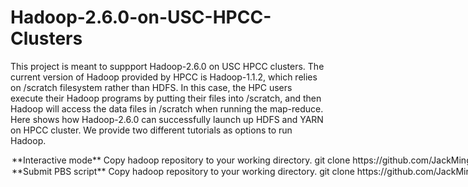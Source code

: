 # Hadoop-2.6.0-on-USC-HPCC-Clusters

This project is meant to suppport Hadoop-2.6.0 on USC HPCC clusters. The current version of Hadoop provided by HPCC is Hadoop-1.1.2, which relies on /scratch filesystem rather than HDFS. In this case, the HPC users execute their Hadoop programs by putting their files into /scratch, and then Hadoop will access the data files in /scratch when running the map-reduce. Here shows how Hadoop-2.6.0 can successfully launch up HDFS and YARN on HPCC cluster. We provide two different tutorials as options to run Hadoop. 

<Option 1> **Interactive mode**

1. Copy hadoop repository to your working directory.

          git clone https://github.com/JackMing/Hadoop-2.6.0-on-USC-HPCC-Clusters.git

2. In `setup-and-start-hadoop-on-hpcc`, change `HADOOP_TEMPLATE_DIR` to your working directory, specifically where your conf/ folder is.

          HADOOP_TEMPLATE_DIR=${HADOOP_TEMPLATE_DIR:-/path/to/configuration/template/dir/}

3. In `setup-and-start-hadoop-on-hpcc` and `setup.sh`, change `HADOOP_HOME` to the path of Hadoop-2.6.0 home directory.

          HADOOP_HOME=/path/to/hadoop/home/directory/

4. You need to request nodes by **qsub** and run it in the interactive mode by adding option **-I**. If you need more options, please check the main page of qsub.

          qsub -d . -l 'walltime=00:30:00' -l 'nodes=3:ppn=6' -l 'pmem=2g' -I

5. Before you start your hadoop program, you should run the following setup commands first to launch up the HDFS and YARN.

          source setup.sh
          setup-and-start-hadoop-on-hpcc

6. After the setup, you can submit your hadoop job as you want. You can also manage the HDFS by the command

          hdfs

7. You can run the following example to verify your hadoop is working properly.

          hadoop jar $HADOOP_HOME/share/hadoop/mapreduce/hadoop-mapreduce-examples-2.6.0.jar pi 250 1000

8. Please remember to copy your output file out from the HDFS each time you finish your operation. The HDFS will be erased after you leave the cluster or the running time exceeds the walltime limit you set up before.

<Option 2> **Submit PBS script**

1. Copy hadoop repository to your working directory. 

          git clone https://github.com/JackMing/Hadoop-2.6.0-on-USC-HPCC-Clusters.git


2. In `setup-and-start-hadoop-on-hpcc`, change `HADOOP_TEMPLATE_DIR` to your working directory, specifically where your conf/ folder is.

          HADOOP_TEMPLATE_DIR=${HADOOP_TEMPLATE_DIR:-/path/to/configuration/template/dir/}

3. In `setup-and-start-hadoop-on-hpcc` and `setup.sh`, change `HADOOP_HOME` to the path of Hadoop-2.6.0 home directory.

          HADOOP_HOME=/path/to/hadoop/home/directory/

4. In PBS script `hadoop-example.pbs`, modify your WORK_HOME path. 
5. The current PBS script will run the hadoop example (wordcount). If you want to run other examples, modify the corresponding paths.
6. Submit PBS script.

          qsub hadoop-example.pbs
